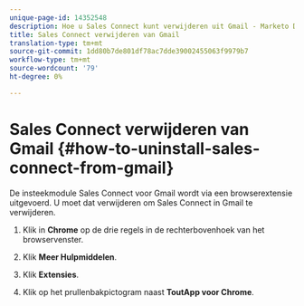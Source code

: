 ```yaml
---
unique-page-id: 14352548
description: Hoe u Sales Connect kunt verwijderen uit Gmail - Marketo Docs - Productdocumentatie
title: Sales Connect verwijderen van Gmail
translation-type: tm+mt
source-git-commit: 1dd80b7de801df78ac7dde39002455063f9979b7
workflow-type: tm+mt
source-wordcount: '79'
ht-degree: 0%

---
```



# Sales Connect verwijderen van Gmail {#how-to-uninstall-sales-connect-from-gmail}

De insteekmodule Sales Connect voor Gmail wordt via een browserextensie uitgevoerd. U moet dat verwijderen om Sales Connect in Gmail te verwijderen.

1. Klik in **Chrome** op de drie regels in de rechterbovenhoek van het browservenster.

1. Klik **Meer Hulpmiddelen**.

1. Klik **Extensies**.

1. Klik op het prullenbakpictogram naast **ToutApp voor Chrome**.
